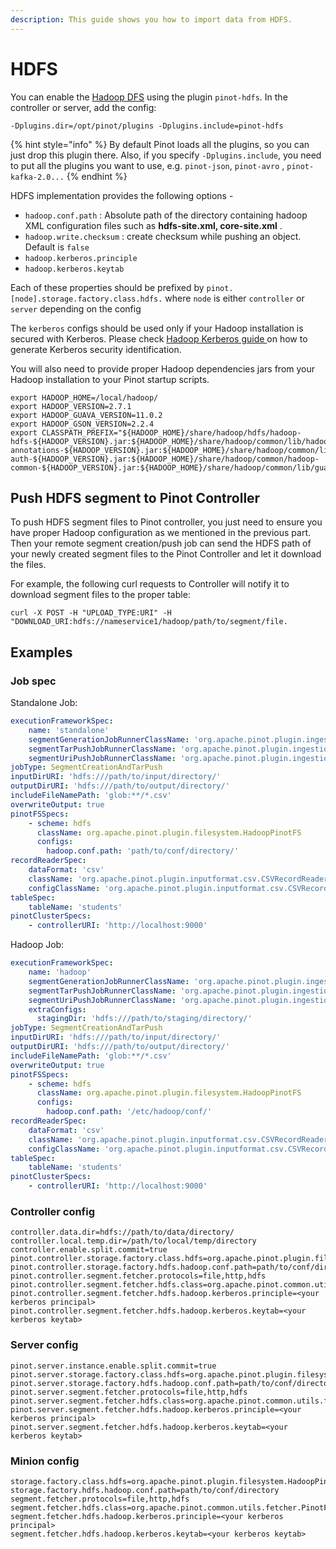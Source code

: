 ```yaml
---
description: This guide shows you how to import data from HDFS.
---
```


# HDFS

You can enable the [Hadoop DFS](https://hadoop.apache.org/) using the plugin `pinot-hdfs`. In the controller or server, add the config:

```
-Dplugins.dir=/opt/pinot/plugins -Dplugins.include=pinot-hdfs
```

{% hint style="info" %}
By default Pinot loads all the plugins, so you can just drop this plugin there. Also, if you specify `-Dplugins.include`, you need to put all the plugins you want to use, e.g. `pinot-json`, `pinot-avro` , `pinot-kafka-2.0...`
{% endhint %}

HDFS implementation provides the following options -

* `hadoop.conf.path` : Absolute path of the directory containing hadoop XML configuration files such as **hdfs-site.xml, core-site.xml** .
* `hadoop.write.checksum` : create checksum while pushing an object. Default is `false`
* `hadoop.kerberos.principle`
* `hadoop.kerberos.keytab`

Each of these properties should be prefixed by `pinot.[node].storage.factory.class.hdfs.` where `node` is either `controller` or `server` depending on the config

The `kerberos` configs should be used only if your Hadoop installation is secured with Kerberos. Please check [Hadoop Kerberos guide ](https://docs.cloudera.com/documentation/enterprise/5-8-x/topics/cdh\_sg\_kerberos\_prin\_keytab\_deploy.html#topic\_3\_4)on how to generate Kerberos security identification.

You will also need to provide proper Hadoop dependencies jars from your Hadoop installation to your Pinot startup scripts.

```
export HADOOP_HOME=/local/hadoop/
export HADOOP_VERSION=2.7.1
export HADOOP_GUAVA_VERSION=11.0.2
export HADOOP_GSON_VERSION=2.2.4
export CLASSPATH_PREFIX="${HADOOP_HOME}/share/hadoop/hdfs/hadoop-hdfs-${HADOOP_VERSION}.jar:${HADOOP_HOME}/share/hadoop/common/lib/hadoop-annotations-${HADOOP_VERSION}.jar:${HADOOP_HOME}/share/hadoop/common/lib/hadoop-auth-${HADOOP_VERSION}.jar:${HADOOP_HOME}/share/hadoop/common/hadoop-common-${HADOOP_VERSION}.jar:${HADOOP_HOME}/share/hadoop/common/lib/guava-${HADOOP_GUAVA_VERSION}.jar:${HADOOP_HOME}/share/hadoop/common/lib/gson-${HADOOP_GSON_VERSION}.jar"
```

## Push HDFS segment to Pinot Controller

To push HDFS segment files to Pinot controller, you just need to ensure you have proper Hadoop configuration as we mentioned in the previous part. Then your remote segment creation/push job can send the HDFS path of your newly created segment files to the Pinot Controller and let it download the files.

For example, the following curl requests to Controller will notify it to download segment files to the proper table:

```
curl -X POST -H "UPLOAD_TYPE:URI" -H "DOWNLOAD_URI:hdfs://nameservice1/hadoop/path/to/segment/file.
```

## Examples

### Job spec

Standalone Job:

```yaml
executionFrameworkSpec:
    name: 'standalone'
    segmentGenerationJobRunnerClassName: 'org.apache.pinot.plugin.ingestion.batch.standalone.SegmentGenerationJobRunner'
    segmentTarPushJobRunnerClassName: 'org.apache.pinot.plugin.ingestion.batch.standalone.SegmentTarPushJobRunner'
    segmentUriPushJobRunnerClassName: 'org.apache.pinot.plugin.ingestion.batch.standalone.SegmentUriPushJobRunner'
jobType: SegmentCreationAndTarPush
inputDirURI: 'hdfs:///path/to/input/directory/'
outputDirURI: 'hdfs:///path/to/output/directory/'
includeFileNamePath: 'glob:**/*.csv'
overwriteOutput: true
pinotFSSpecs:
    - scheme: hdfs
      className: org.apache.pinot.plugin.filesystem.HadoopPinotFS
      configs:
        hadoop.conf.path: 'path/to/conf/directory/' 
recordReaderSpec:
    dataFormat: 'csv'
    className: 'org.apache.pinot.plugin.inputformat.csv.CSVRecordReader'
    configClassName: 'org.apache.pinot.plugin.inputformat.csv.CSVRecordReaderConfig'
tableSpec:
    tableName: 'students'
pinotClusterSpecs:
    - controllerURI: 'http://localhost:9000'
```

Hadoop Job:

```yaml
executionFrameworkSpec:
    name: 'hadoop'
    segmentGenerationJobRunnerClassName: 'org.apache.pinot.plugin.ingestion.batch.hadoop.HadoopSegmentGenerationJobRunner'
    segmentTarPushJobRunnerClassName: 'org.apache.pinot.plugin.ingestion.batch.hadoop.HadoopSegmentTarPushJobRunner'
    segmentUriPushJobRunnerClassName: 'org.apache.pinot.plugin.ingestion.batch.hadoop.HadoopSegmentUriPushJobRunner'
    extraConfigs:
      stagingDir: 'hdfs:///path/to/staging/directory/'
jobType: SegmentCreationAndTarPush
inputDirURI: 'hdfs:///path/to/input/directory/'
outputDirURI: 'hdfs:///path/to/output/directory/'
includeFileNamePath: 'glob:**/*.csv'
overwriteOutput: true
pinotFSSpecs:
    - scheme: hdfs
      className: org.apache.pinot.plugin.filesystem.HadoopPinotFS
      configs:
        hadoop.conf.path: '/etc/hadoop/conf/' 
recordReaderSpec:
    dataFormat: 'csv'
    className: 'org.apache.pinot.plugin.inputformat.csv.CSVRecordReader'
    configClassName: 'org.apache.pinot.plugin.inputformat.csv.CSVRecordReaderConfig'
tableSpec:
    tableName: 'students'
pinotClusterSpecs:
    - controllerURI: 'http://localhost:9000'
```

### Controller config

```
controller.data.dir=hdfs://path/to/data/directory/
controller.local.temp.dir=/path/to/local/temp/directory
controller.enable.split.commit=true
pinot.controller.storage.factory.class.hdfs=org.apache.pinot.plugin.filesystem.HadoopPinotFS
pinot.controller.storage.factory.hdfs.hadoop.conf.path=path/to/conf/directory/
pinot.controller.segment.fetcher.protocols=file,http,hdfs
pinot.controller.segment.fetcher.hdfs.class=org.apache.pinot.common.utils.fetcher.PinotFSSegmentFetcher
pinot.controller.segment.fetcher.hdfs.hadoop.kerberos.principle=<your kerberos principal>
pinot.controller.segment.fetcher.hdfs.hadoop.kerberos.keytab=<your kerberos keytab>
```

### Server config

```
pinot.server.instance.enable.split.commit=true
pinot.server.storage.factory.class.hdfs=org.apache.pinot.plugin.filesystem.HadoopPinotFS
pinot.server.storage.factory.hdfs.hadoop.conf.path=path/to/conf/directory/
pinot.server.segment.fetcher.protocols=file,http,hdfs
pinot.server.segment.fetcher.hdfs.class=org.apache.pinot.common.utils.fetcher.PinotFSSegmentFetcher
pinot.server.segment.fetcher.hdfs.hadoop.kerberos.principle=<your kerberos principal>
pinot.server.segment.fetcher.hdfs.hadoop.kerberos.keytab=<your kerberos keytab>
```

### Minion config

```
storage.factory.class.hdfs=org.apache.pinot.plugin.filesystem.HadoopPinotFS
storage.factory.hdfs.hadoop.conf.path=path/to/conf/directory
segment.fetcher.protocols=file,http,hdfs
segment.fetcher.hdfs.class=org.apache.pinot.common.utils.fetcher.PinotFSSegmentFetcher
segment.fetcher.hdfs.hadoop.kerberos.principle=<your kerberos principal>
segment.fetcher.hdfs.hadoop.kerberos.keytab=<your kerberos keytab>
```
